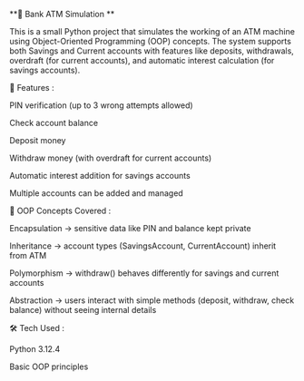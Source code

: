 **🏦 Bank ATM Simulation **                                     

This is a small Python project that simulates the working of an ATM machine using Object-Oriented Programming (OOP) concepts.
The system supports both Savings and Current accounts with features like deposits, withdrawals, overdraft (for current accounts), and automatic interest calculation (for savings accounts).




🚀 Features :

PIN verification (up to 3 wrong attempts allowed)

Check account balance

Deposit money

Withdraw money (with overdraft for current accounts)

Automatic interest addition for savings accounts

Multiple accounts can be added and managed




🔑 OOP Concepts Covered :

Encapsulation → sensitive data like PIN and balance kept private

Inheritance → account types (SavingsAccount, CurrentAccount) inherit from ATM

Polymorphism → withdraw() behaves differently for savings and current accounts

Abstraction → users interact with simple methods (deposit, withdraw, check balance) without seeing internal details




🛠️ Tech Used :

Python 3.12.4

Basic OOP principles
